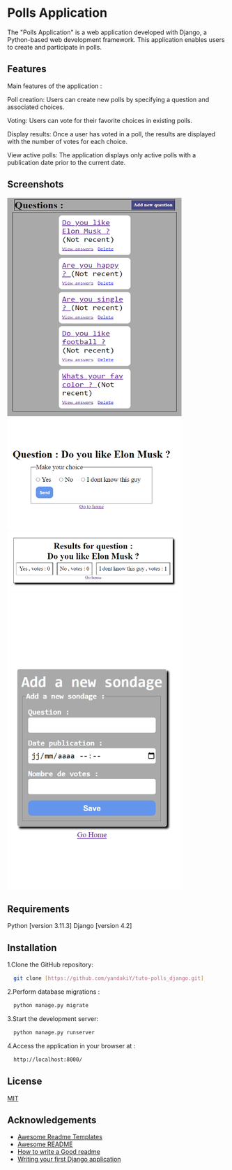 
# Polls Application

The "Polls Application" is a web application developed with Django, a Python-based web development framework. This application enables users to create and participate in polls.

## Features
 
Main features of the application :

Poll creation: Users can create new polls by specifying a question and associated choices.

Voting: Users can vote for their favorite choices in existing polls.

Display results: Once a user has voted in a poll, the results are displayed with the number of votes for each choice.

View active polls: The application displays only active polls with a publication date prior to the current date.

## Screenshots
<!-- ![Home Page w/ Text](/public/index.png) -->
<img src="/public/index.png" alt="Home Page" width="400" height="500"/>

<!-- ![Polling Page w/ Text](/public/votes.png) -->
<img src="/public/votes.png" alt="Polling Page" width="400"/>

<!-- ![Result Page w/ Text](/public/result.png) -->
<img src="/public/result.png" alt="Result Page" width="400"/>

<!-- ![Add sondage w/ Text](/public/add%20sondage.png) -->
<img src="/public/add%20sondage.png" alt="Add sondage Page" width="400"/>


## Requirements
Python [version 3.11.3]
Django [version 4.2]




## Installation

1.Clone the GitHub repository:

```bash
  git clone [https://github.com/yandakiY/tuto-polls_django.git]
```

2.Perform database migrations :

```bash
  python manage.py migrate

```

3.Start the development server:

```bash
  python manage.py runserver

```

4.Access the application in your browser at :
```bash
  http://localhost:8000/
```
## License

[MIT](https://choosealicense.com/licenses/mit/)


## Acknowledgements

 - [Awesome Readme Templates](https://awesomeopensource.com/project/elangosundar/awesome-README-templates)
 - [Awesome README](https://github.com/matiassingers/awesome-readme)
 - [How to write a Good readme](https://bulldogjob.com/news/449-how-to-write-a-good-readme-for-your-github-project)
 - [Writing your first Django application](https://docs.djangoproject.com/en/4.2/intro/tutorial01/)
